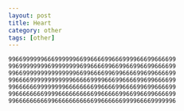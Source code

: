 ```yaml
---
layout: post
title: Heart
category: other
tags: [other]
---
```


    99669999996669999996699666699666999966699666699
    99699999999699999999699666699669966996699666699
    99669999999999999996699666699699666699699666699
    99666699999999999966666999966699666699699666699
    99666666999999996666666699666699666699699666699
    99666666669999666666666699666669966996699666699
    99666666666996666666666699666666999966669999996
